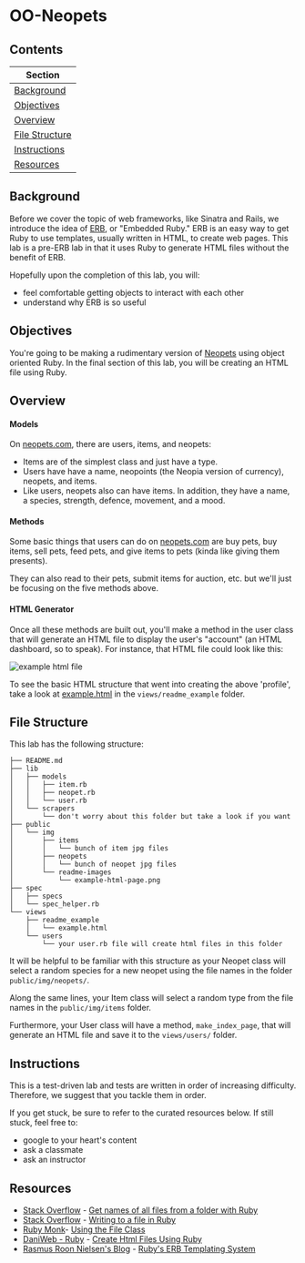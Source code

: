 

# OO-Neopets

## Contents


|Section                                |
|---------------------------------------|
|[Background](#background)              |
|[Objectives](#objectives)              |
|[Overview](#overview)                  |
|[File Structure](#file-structure)      |
|[Instructions](#instructions)          |
|[Resources](#resources)                |

## Background

Before we cover the topic of web frameworks, like Sinatra and Rails, we introduce the idea of [ERB](http://www.rrn.dk/rubys-erb-templating-system), or "Embedded Ruby." ERB is an easy way to get Ruby to use templates, usually written in HTML, to create web pages. This lab is a pre-ERB lab in that it uses Ruby to generate HTML files without the benefit of ERB.

Hopefully upon the completion of this lab, you will:
  * feel comfortable getting objects to interact with each other
  * understand why ERB is so useful

## Objectives

You're going to be making a rudimentary version of [Neopets](http://www.neopets.com/) using object oriented Ruby. In the final section of this lab, you will be creating an HTML file using Ruby.

## Overview

#### Models

On [neopets.com](http://www.neopets.com/), there are users, items, and neopets:
* Items are of the simplest class and just have a type.
* Users have have a name, neopoints (the Neopia version of currency), neopets, and items.
* Like users, neopets also can have items. In addition, they have a name, a species, strength, defence, movement, and a mood.

#### Methods

Some basic things that users can do on [neopets.com](http://www.neopets.com/) are buy pets, buy items, sell pets, feed pets, and give items to pets (kinda like giving them presents).

They can also read to their pets, submit items for auction, etc. but we'll just be focusing on the five methods above.

#### HTML Generator

Once all these methods are built out, you'll make a method in the user class that will generate an HTML file to display the user's "account" (an HTML dashboard, so to speak). For instance, that HTML file could look like this:

![example html file](https://s3-us-west-2.amazonaws.com/readme-photos/oo-neopets-index.png)

To see the basic HTML structure that went into creating the above 'profile', take a look at [example.html](/views/readme_example/example.html) in the `views/readme_example` folder.

## File Structure

This lab has the following structure:

```
├── README.md
├── lib
│   ├── models
│   │   ├── item.rb
│   │   ├── neopet.rb
│   │   └── user.rb
│   └── scrapers
│       └── don't worry about this folder but take a look if you want
├── public
│   └── img
│       ├── items
│       │   └── bunch of item jpg files
│       ├── neopets
│       │   └── bunch of neopet jpg files
│       └── readme-images
│           └── example-html-page.png
├── spec
│   ├── specs
│   └── spec_helper.rb
└── views
    ├── readme_example
    │   └── example.html
    └── users
        └── your user.rb file will create html files in this folder
```

It will be helpful to be familiar with this structure as your Neopet class will select a random species for a new neopet using the file names in the folder `public/img/neopets/`.

Along the same lines, your Item class will select a random type from the file names in the `public/img/items` folder.

Furthermore, your User class will have a method, `make_index_page`, that will generate an HTML file and save it to the `views/users/` folder.

## Instructions

This is a test-driven lab and tests are written in order of increasing difficulty. Therefore, we suggest that you tackle them in order.

If you get stuck, be sure to refer to the curated resources below. If still stuck, feel free to:
 * google to your heart's content
 * ask a classmate
 * ask an instructor

## Resources
* [Stack Overflow](http://stackoverflow.com/) - [Get names of all files from a folder with Ruby](http://stackoverflow.com/a/1755713)
* [Stack Overflow](http://stackoverflow.com/) - [Writing to a file in Ruby](http://stackoverflow.com/a/7915881)
* [Ruby Monk](http://rubymonk.com/)- [Using the File Class](http://rubymonk.com/learning/books/1-ruby-primer/chapters/42-introduction-to-i-o/lessons/90-using-the-file-class)
* [DaniWeb - Ruby](https://www.daniweb.com/web-development/ruby/) - [Create Html Files Using Ruby](https://www.daniweb.com/web-development/ruby/threads/236062/create-html-files-using-ruby)
* [Rasmus Roon Nielsen's Blog](http://www.rrn.dk/) - [Ruby's ERB Templating System](http://www.rrn.dk/rubys-erb-templating-system)
